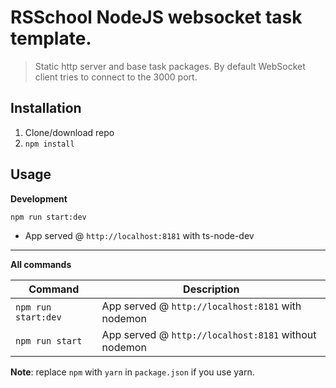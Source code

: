 # RSSchool NodeJS websocket task template.

> Static http server and base task packages.
> By default WebSocket client tries to connect to the 3000 port.

## Installation

1. Clone/download repo
2. `npm install`

## Usage

**Development**

`npm run start:dev`

- App served @ `http://localhost:8181` with ts-node-dev

---

**All commands**

| Command             | Description                                          |
| ------------------- | ---------------------------------------------------- |
| `npm run start:dev` | App served @ `http://localhost:8181` with nodemon    |
| `npm run start`     | App served @ `http://localhost:8181` without nodemon |

**Note**: replace `npm` with `yarn` in `package.json` if you use yarn.
